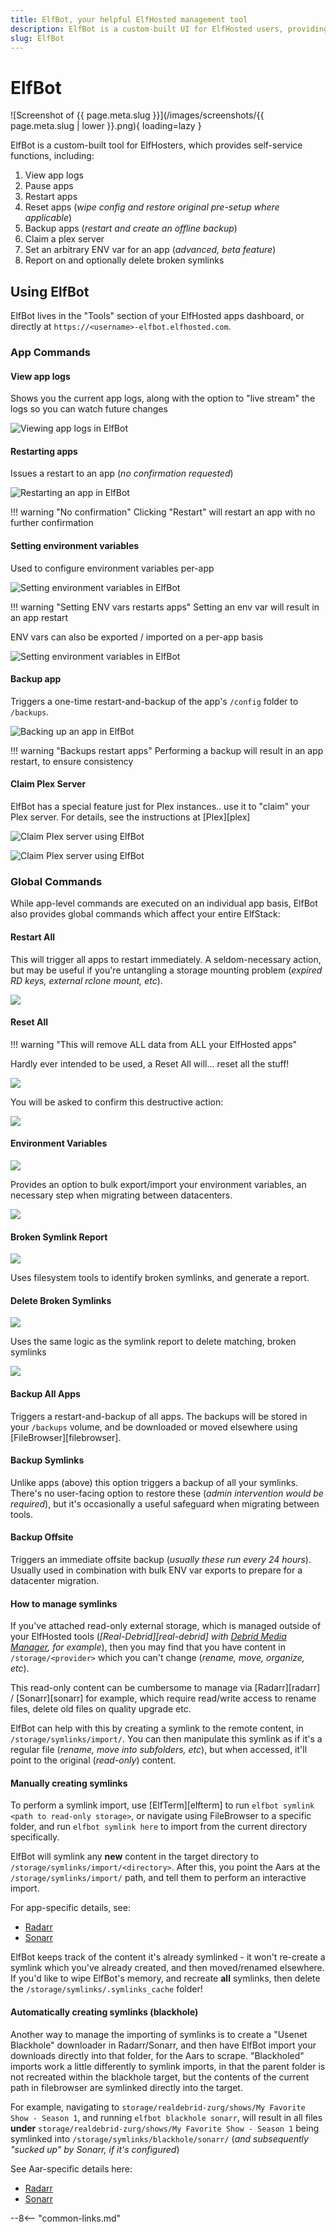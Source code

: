 ```yaml
---
title: ElfBot, your helpful ElfHosted management tool
description: ElfBot is a custom-built UI for ElfHosted users, providing self-service functions such as app logs, restarts, backups, and Plex claims
slug: ElfBot
---
```


# ElfBot

![Screenshot of {{ page.meta.slug }}](/images/screenshots/{{ page.meta.slug | lower }}.png){ loading=lazy }

ElfBot is a custom-built tool for ElfHosters, which provides self-service functions, including:

1. View app logs
2. Pause apps
3. Restart apps
4. Reset apps (*wipe config and restore original pre-setup where applicable*)
5. Backup apps (*restart and create an offline backup*)
6. Claim a plex server
7. Set an arbitrary ENV var for an app (*advanced, beta feature*)
8. Report on and optionally delete broken symlinks

## Using ElfBot

ElfBot lives in the "Tools" section of your ElfHosted apps dashboard, or directly at `https://<username>-elfbot.elfhosted.com`.

### App Commands

#### View app logs

Shows you the current app logs, along with the option to "live stream" the logs so you can watch future changes

![Viewing app logs in ElfBot](/images/elfbot-ui-view-app-logs.png)

#### Restarting apps

Issues a restart to an app (*no confirmation requested*)

![Restarting an app in ElfBot](/images/elfbot-ui-restart-app.png)

!!! warning "No confirmation"
    Clicking "Restart" will restart an app with no further confirmation

#### Setting environment variables

Used to configure environment variables per-app

![Setting environment variables in ElfBot](/images/elfbot-ui-set-app-env-vars.png)

!!! warning "Setting ENV vars restarts apps"
    Setting an env var will result in an app restart

ENV vars can also be exported / imported on a per-app basis

![Setting environment variables in ElfBot](/images/elfbot-ui-set-app-env-vars-details.png)

#### Backup app

Triggers a one-time restart-and-backup of the app's `/config` folder to `/backups`.

![Backing up an app in ElfBot](/images/elfbot-ui-app-backup.png)

!!! warning "Backups restart apps"
    Performing a backup will result in an app restart, to ensure consistency

#### Claim Plex Server

ElfBot has a special feature just for Plex instances.. use it to "claim" your Plex server. For details, see the instructions at [Plex][plex]

![Claim Plex server using ElfBot](/images/elfbot-ui-claim-plex.png)

![Claim Plex server using ElfBot](/images/elfbot-ui-claim-plex-details.png)

### Global Commands

While app-level commands are executed on an individual app basis, ElfBot also provides global commands which affect your entire ElfStack:

#### Restart All

This will trigger all apps to restart immediately. A seldom-necessary action, but may be useful if you're untangling a storage mounting problem (*expired RD keys, external rclone mount, etc*).

![](/images/elfbot-ui-restart-all.png)

#### Reset All

!!! warning "This will remove ALL data from ALL your ElfHosted apps"

Hardly ever intended to be used, a Reset All will... reset all the stuff!

![](/images/elfbot-ui-reset-all.png)

You will be asked to confirm this destructive action:

![](/images/elfbot-ui-reset-all-confirm.png)


#### Environment Variables

![](/images/elfbot-ui-global-env-vars.png)

Provides an option to bulk export/import your environment variables, an necessary step when migrating between datacenters.

![](/images/elfbot-ui-global-env-vars-details.png)

#### Broken Symlink Report

![](/images/elfbot-ui-broken-symlink-report.png)

Uses filesystem tools to identify broken symlinks, and generate a report.

#### Delete Broken Symlinks

![](/images/elfbot-ui-delete-broken-symlinks.png)

Uses the same logic as the symlink report to delete matching, broken symlinks

![](/images/elfbot-ui-delete-broken-symlinks-confirm.png)

#### Backup All Apps

Triggers a restart-and-backup of all apps. The backups will be stored in your `/backups` volume, and be downloaded or moved elsewhere using [FileBrowser][filebrowser].

#### Backup Symlinks

Unlike apps (above) this option triggers a backup of all your symlinks. There's no user-facing option to restore these (*admin intervention would be required*), but it's occasionally a useful safeguard when migrating between tools.

#### Backup Offsite

Triggers an immediate offsite backup (*usually these run every 24 hours*). Usually used in combination with bulk ENV var exports to prepare for a datacenter migration.

#### How to manage symlinks

If you've attached read-only external storage, which is managed outside of your ElfHosted tools (*[Real-Debrid][real-debrid] with [Debrid Media Manager](https://debridmediamanager.com/), for example*), then you may find that you have content in `/storage/<provider>` which you can't change (*rename, move, organize, etc*).

This read-only content can be cumbersome to manage via [Radarr][radarr] / [Sonarr][sonarr] for example, which require read/write access to rename files, delete old files on quality upgrade etc.

ElfBot can help with this by creating a symlink to the remote content, in `/storage/symlinks/import/`. You can then manipulate this symlink as if it's a regular file (*rename, move into subfolders, etc*), but when accessed, it'll point to the original (*read-only*) content.

#### Manually creating symlinks

To perform a symlink import, use [ElfTerm][elfterm] to run `elfbot symlink <path to read-only storage>`, or navigate using FileBrowser to a specific folder, and run `elfbot symlink here` to import from the current directory specifically. 

ElfBot will symlink any **new**  content in the target directory to `/storage/symlinks/import/<directory>`. After this, you point the Aars at the `/storage/symlinks/import/` path, and tell them to perform an interactive import.

For app-specific details, see:

* [Radarr](/app/radarr/#import-existing-remote-media)
* [Sonarr](/app/sonarr/#import-existing-remote-media)

ElfBot keeps track of the content it's already symlinked - it won't re-create a symlink which you've already created, and then moved/renamed elsewhere. If you'd like to wipe ElfBot's memory, and recreate **all** symlinks, then delete the `/storage/symlinks/.symlinks_cache` folder!

#### Automatically creating symlinks (blackhole)

Another way to manage the importing of symlinks is to create a "Usenet Blackhole" downloader in Radarr/Sonarr, and then have ElfBot import your downloads directly into that folder, for the Aars to scrape. "Blackholed" imports work a little differently to symlink imports, in that the parent folder is not recreated within the blackhole target, but the contents of the current path in filebrowser are symlinked directly into the target.

For example, navigating to `storage/realdebrid-zurg/shows/My Favorite Show - Season 1`, and running `elfbot blackhole sonarr`, will result in all files **under** `storage/realdebrid-zurg/shows/My Favorite Show - Season 1` being symlinked into `/storage/symlinks/blackhole/sonarr/` (*and subsequently "sucked up" by Sonarr, if it's configured*)

See Aar-specific details here:

* [Radarr](/app/radarr/#import-existing-remote-media)
* [Sonarr](/app/sonarr/#import-existing-remote-media)

--8<-- "common-links.md"